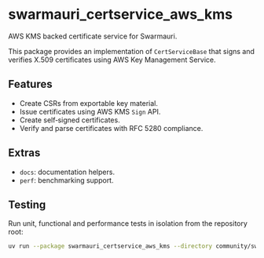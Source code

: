 # swarmauri_certservice_aws_kms

AWS KMS backed certificate service for Swarmauri.

This package provides an implementation of `CertServiceBase` that signs and verifies X.509 certificates using AWS Key Management Service.

## Features

- Create CSRs from exportable key material.
- Issue certificates using AWS KMS `Sign` API.
- Create self‑signed certificates.
- Verify and parse certificates with RFC 5280 compliance.

## Extras

- `docs`: documentation helpers.
- `perf`: benchmarking support.

## Testing

Run unit, functional and performance tests in isolation from the repository root:

```bash
uv run --package swarmauri_certservice_aws_kms --directory community/swarmauri_certservice_aws_kms pytest
```
